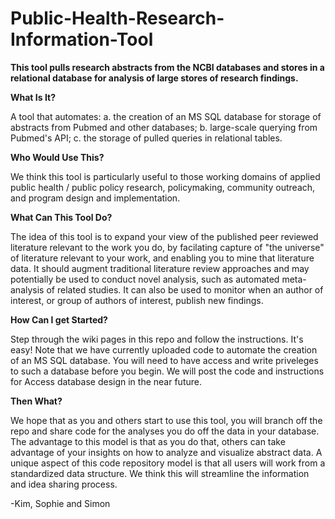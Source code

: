 # Public-Health-Research-Information-Tool

**This tool pulls research abstracts from the NCBI databases and stores in a relational database for analysis of large stores of research findings.**

**What Is It?** 

A tool that automates: a. the creation of an MS SQL database for storage of abstracts from Pubmed and other databases; b. large-scale querying from Pubmed's API; c. the storage of pulled queries in relational tables.

**Who Would Use This?** 

We think this tool is particularly useful to those working domains of applied public health / public policy research, policymaking, community outreach, and program design and implementation.  

**What Can This Tool Do?** 

The idea of this tool is to expand your view of the published peer reviewed literature relevant to the work you do, by facilating capture of "the universe" of literature relevant to your work, and enabling you to mine that literature data.  It should augment traditional literature review approaches and may potentially be used to conduct novel analysis, such as automated meta-analysis of related studies.  It can also be used to monitor when an author of interest, or group of authors of interest, publish new findings. 

**How Can I get Started?**  

Step through the wiki pages in this repo and follow the instructions.  It's easy! Note that we have currently uploaded code to automate the creation of an MS SQL database.  You will need to have access and write priveleges to such a database before you begin. We will post the code and instructions for Access database design in the near future. 

**Then What?** 

We hope that as you and others start to use this tool, you will branch off the repo and share code for the analyses you do off the data in your database.  The advantage to this model is that as you do that, others can take advantage of your insights on how to analyze and visualize abstract data. A unique aspect of this code repository model is that all users will work from a standardized data structure.  We think this will streamline the information and idea sharing process. 

-Kim, Sophie and Simon
